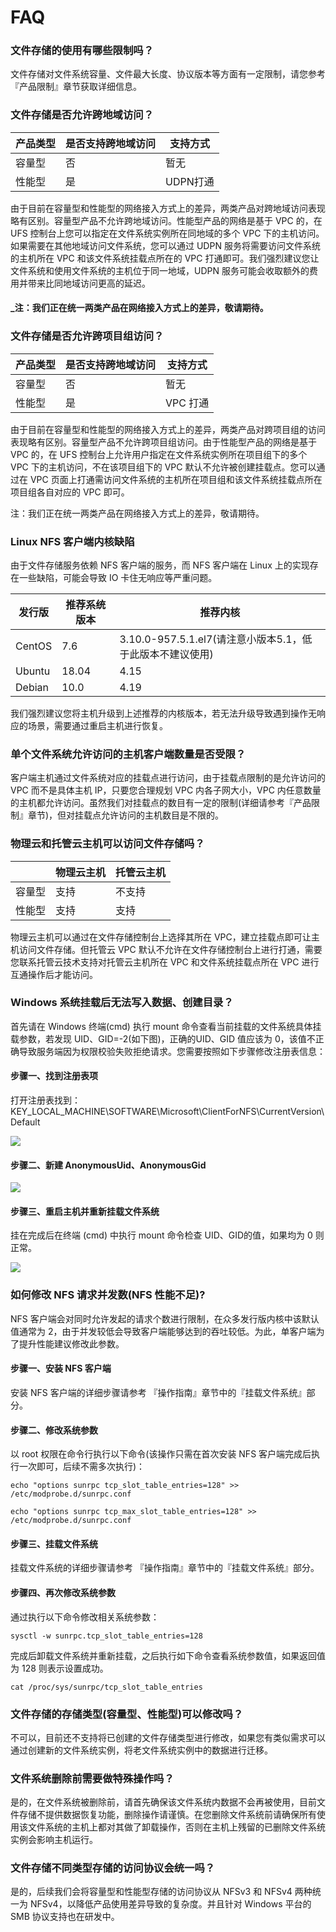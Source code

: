 # FAQ

### 文件存储的使用有哪些限制吗？
文件存储对文件系统容量、文件最大长度、协议版本等方面有一定限制，请您参考『产品限制』章节获取详细信息。

### 文件存储是否允许跨地域访问？
|产品类型   |是否支持跨地域访问   |支持方式  |
|--------|--------|--------|
|容量型	|否	|暂无|
|性能型	|是	|UDPN打通|

由于目前在容量型和性能型的网络接入方式上的差异，两类产品对跨地域访问表现略有区别。容量型产品不允许跨地域访问。性能型产品的网络是基于 VPC 的，在 UFS 控制台上您可以指定在文件系统实例所在同地域的多个 VPC 下的主机访问。如果需要在其他地域访问文件系统，您可以通过 UDPN 服务将需要访问文件系统的主机所在 VPC 和该文件系统挂载点所在的 VPC 打通即可。我们强烈建议您让文件系统和使用文件系统的主机位于同一地域，UDPN 服务可能会收取额外的费用并带来比同地域访问更高的延迟。

#### _注：我们正在统一两类产品在网络接入方式上的差异，敬请期待。

### 文件存储是否允许跨项目组访问？
|产品类型   |是否支持跨地域访问   |支持方式  |
|--------|--------|--------|
|容量型	|否	|暂无|
|性能型	|是	|VPC 打通|

由于目前在容量型和性能型的网络接入方式上的差异，两类产品对跨项目组的访问表现略有区别。容量型产品不允许跨项目组访问。由于性能型产品的网络是基于 VPC 的，在 UFS 控制台上允许用户指定在文件系统实例所在项目组下的多个 VPC 下的主机访问，不在该项目组下的 VPC 默认不允许被创建挂载点。您可以通过在 VPC 页面上打通需访问文件系统的主机所在项目组和该文件系统挂载点所在项目组各自对应的 VPC 即可。

注：我们正在统一两类产品在网络接入方式上的差异，敬请期待。

### Linux NFS 客户端内核缺陷
由于文件存储服务依赖 NFS 客户端的服务，而 NFS 客户端在 Linux 上的实现存在一些缺陷，可能会导致 IO 卡住无响应等严重问题。

|发行版  |推荐系统版本  |推荐内核  |
|--------|--------|--------|
|CentOS	|7.6	|3.10.0-957.5.1.el7(请注意小版本5.1，低于此版本不建议使用)|
|Ubuntu	|18.04	|4.15|
|Debian	|10.0	|4.19|

我们强烈建议您将主机升级到上述推荐的内核版本，若无法升级导致遇到操作无响应的场景，需要通过重启主机进行恢复。

### 单个文件系统允许访问的主机客户端数量是否受限？
客户端主机通过文件系统对应的挂载点进行访问，由于挂载点限制的是允许访问的 VPC 而不是具体主机 IP，只要您合理规划 VPC 内各子网大小，VPC 内任意数量的主机都允许访问。虽然我们对挂载点的数目有一定的限制(详细请参考『产品限制』章节)，但对挂载点允许访问的主机数目是不限的。

### 物理云和托管云主机可以访问文件存储吗？

|   |物理云主机|托管云主机|
|--------|--------|--------|
|容量型	|支持	|不支持|
|性能型	|支持	|支持|

物理云主机可以通过在文件存储控制台上选择其所在 VPC，建立挂载点即可让主机访问文件存储。但托管云 VPC 默认不允许在文件存储控制台上进行打通，需要您联系托管云技术支持对托管云主机所在 VPC 和文件系统挂载点所在 VPC 进行互通操作后才能访问。

### Windows 系统挂载后无法写入数据、创建目录？
首先请在 Windows 终端(cmd) 执行 mount 命令查看当前挂载的文件系统具体挂载参数，若发现 UID、GID=-2(如下图)，正确的UID、GID 值应该为 0，该值不正确导致服务端因为权限校验失败拒绝请求。您需要按照如下步骤修改注册表信息：

#### 步骤一、找到注册表项
打开注册表找到：KEY_LOCAL_MACHINE\\SOFTWARE\\Microsoft\\ClientForNFS\\CurrentVersion\\Default

![](/images/image_faq1.png)

#### 步骤二、新建 AnonymousUid、AnonymousGid

![](/images/image_faq2.png)

#### 步骤三、重启主机并重新挂载文件系统
挂在完成后在终端 (cmd) 中执行 mount 命令检查 UID、GID的值，如果均为 0 则正常。

![](/images/image_faq3.png)

### 如何修改 NFS 请求并发数(NFS 性能不足)?
NFS 客户端会对同时允许发起的请求个数进行限制，在众多发行版内核中该默认值通常为 2，由于并发较低会导致客户端能够达到的吞吐较低。为此，单客户端为了提升性能建议修改此参数。

#### 步骤一、安装 NFS 客户端
安装 NFS 客户端的详细步骤请参考 『操作指南』章节中的『挂载文件系统』部分。

#### 步骤二、修改系统参数
以 root 权限在命令行执行以下命令(该操作只需在首次安装 NFS 客户端完成后执行一次即可，后续不需多次执行)：

    echo "options sunrpc tcp_slot_table_entries=128" >> /etc/modprobe.d/sunrpc.conf

    echo "options sunrpc tcp_max_slot_table_entries=128" >> /etc/modprobe.d/sunrpc.conf

#### 步骤三、挂载文件系统
挂载文件系统的详细步骤请参考 『操作指南』章节中的『挂载文件系统』部分。

#### 步骤四、再次修改系统参数
通过执行以下命令修改相关系统参数：

    sysctl -w sunrpc.tcp_slot_table_entries=128

完成后卸载文件系统并重新挂载，之后执行如下命令查看系统参数值，如果返回值为 128 则表示设置成功。

    cat /proc/sys/sunrpc/tcp_slot_table_entries

### 文件存储的存储类型(容量型、性能型)可以修改吗？
不可以，目前还不支持将已创建的文件存储类型进行修改，如果您有类似需求可以通过创建新的文件系统实例，将老文件系统实例中的数据进行迁移。

### 文件系统删除前需要做特殊操作吗？
是的，在文件系统被删除前，请首先确保该文件系统内数据不会再被使用，目前文件存储不提供数据恢复功能，删除操作请谨慎。在您删除文件系统前请确保所有使用该文件系统的主机上都对其做了卸载操作，否则在主机上残留的已删除文件系统实例会影响主机运行。

### 文件存储不同类型存储的访问协议会统一吗？
是的，后续我们会将容量型和性能型存储的访问协议从 NFSv3 和 NFSv4 两种统一为 NFSv4，以降低产品使用差异导致的复杂度。并且针对 Windows 平台的 SMB 协议支持也在研发中。

